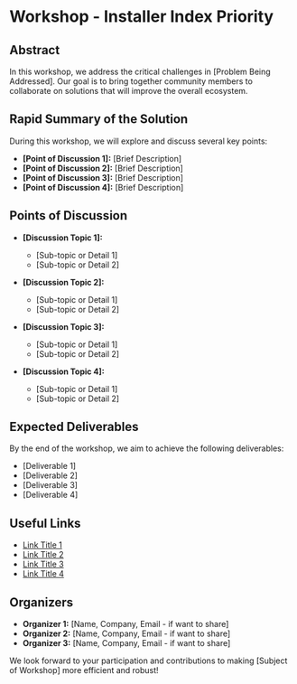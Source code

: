 # Workshop - Installer Index Priority

## Abstract

In this workshop, we address the critical challenges in [Problem Being Addressed]. Our goal is to bring together
community members to collaborate on solutions that will improve the overall ecosystem.

## Rapid Summary of the Solution

During this workshop, we will explore and discuss several key points:

- **[Point of Discussion 1]:** [Brief Description]
- **[Point of Discussion 2]:** [Brief Description]
- **[Point of Discussion 3]:** [Brief Description]
- **[Point of Discussion 4]:** [Brief Description]

## Points of Discussion

- **[Discussion Topic 1]:**
    - [Sub-topic or Detail 1]
    - [Sub-topic or Detail 2]

- **[Discussion Topic 2]:**
    - [Sub-topic or Detail 1]
    - [Sub-topic or Detail 2]

- **[Discussion Topic 3]:**
    - [Sub-topic or Detail 1]
    - [Sub-topic or Detail 2]

- **[Discussion Topic 4]:**
    - [Sub-topic or Detail 1]
    - [Sub-topic or Detail 2]

## Expected Deliverables

By the end of the workshop, we aim to achieve the following deliverables:

- [Deliverable 1]
- [Deliverable 2]
- [Deliverable 3]
- [Deliverable 4]

## Useful Links

- [Link Title 1](https://wheelnext.dev)
- [Link Title 2](https://wheelnext.dev/)
- [Link Title 3](https://wheelnext.dev/)
- [Link Title 4](https://wheelnext.dev/)

## Organizers

- **Organizer 1:** [Name, Company, Email - if want to share]
- **Organizer 2:** [Name, Company, Email - if want to share]
- **Organizer 3:** [Name, Company, Email - if want to share]

We look forward to your participation and contributions to making [Subject of Workshop] more efficient and robust!
